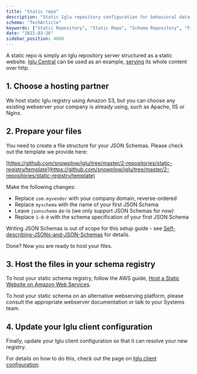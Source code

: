 ```yaml
---
title: "Static repo"
description: "Static Iglu repository configuration for behavioral data schema hosting and version control."
schema: "TechArticle"
keywords: ["Static Repository", "Static Repo", "Schema Repository", "File Repository", "Static Registry", "Local Registry"]
date: "2021-03-26"
sidebar_position: 4000
---
```


A static repo is simply an Iglu repository server structured as a static website. [Iglu Central](/docs/api-reference/iglu/iglu-central-setup/index.md) can be used as an example, [serving](http://iglucentral.com/) its whole content over http.

## 1. Choose a hosting partner

We host static Iglu registry using Amazon S3, but you can choose any existing webserver your company is already using, such as Apache, IIS or Nginx.

## 2. Prepare your files

You need to create a file structure for your JSON Schemas. Please check out the template we provide here:

[https://github.com/snowplow/iglu/tree/master/2-repositories/static-registry/template](https://github.com/snowplow/iglu/tree/master/2-repositories/static-registry/template)

Make the following changes:

- Replace `com.myvendor` with your company domain, reverse-ordered
- Replace `myschema` with the name of your first JSON Schema
- Leave `jsonschema` as-is (we only support JSON Schemas for now)
- Replace `1-0-0` with the schema specification of your first JSON Schema

Writing JSON Schemas is out of scope for this setup guide - see [Self-describing-JSONs-and-JSON-Schemas](/docs/api-reference/iglu/common-architecture/self-describing-json-schemas/index.md) for details.

Done? Now you are ready to host your files.

## 3. Host the files in your schema registry

To host your static schema registry, follow the AWS guide, [Host a Static Website on Amazon Web Services](http://docs.aws.amazon.com/gettingstarted/latest/swh/website-hosting-intro.html).

To host your static schema on an alternative webserving platform, please consult the appropriate webserver documentation or talk to your Systems team.

## 4. Update your Iglu client configuration

Finally, update your Iglu client configuration so that it can resolve your new registry.

For details on how to do this, check out the page on [Iglu client configuration](/docs/api-reference/iglu/iglu-resolver/index.md).
